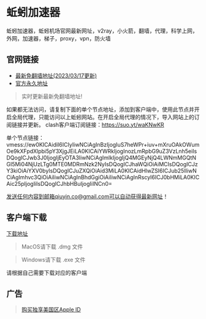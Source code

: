 # 蚯蚓加速器
蚯蚓加速器，蚯蚓机场官网最新网址，v2ray，小火箭，翻墙，代理，科学上网，外网，加速器，梯子，proxy，vpn，防火墙

## 官网链接
- [最新免翻墙地址(2023/03/17更新)](https://qiuyinpw.github.io/)
- [官方永久地址](https://qiuyin.co)

> 实时更新最新免翻墙地址!

如果都无法访问，请复制下面的单个节点地址，添加到客户端中，使用此节点并开启全局代理，只能访问以上蚯蚓网站。在开启全局代理的情况下，导入网站上的订阅链接并更新。
clash客户端订阅链接：https://suo.yt/waKNwKR

单个节点链接：
vmess://ew0KICAidiI6ICIyIiwNCiAgInBzIjogIuS7heWPr+iuv+mXruOAkOWumOe9kXFpdXlpbi5pY3XjgJEiLA0KICAiYWRkIjogInozLmRpbG9uZ3VzLnh5eiIsDQogICJwb3J0IjogIjEyOTA3IiwNCiAgImlkIjogIjQ4MGEyNjQ4LWNmMGQtNGI5Mi04NjUzLTg0MTE0MDRmNzk2NyIsDQogICJhaWQiOiAiMCIsDQogICJzY3kiOiAiYXV0byIsDQogICJuZXQiOiAid3MiLA0KICAidHlwZSI6ICJub25lIiwNCiAgImhvc3QiOiAiIiwNCiAgInBhdGgiOiAiIiwNCiAgInRscyI6ICJ0bHMiLA0KICAic25pIjogIiIsDQogICJhbHBuIjogIiINCn0=

发送任何内容到邮箱qiuyin.co@gmail.com可以自动获得最新网址！

## 客户端下载

[下载地址](https://v2ray.tawk.help/article/download)

> MacOS请下载 .dmg 文件

> Windows请下载 .exe 文件


请根据自己需要下载对应的客户端

## 广告
> <a target="_blank" href="https://iphoneid.us">购买独享美国区Apple ID</a>
